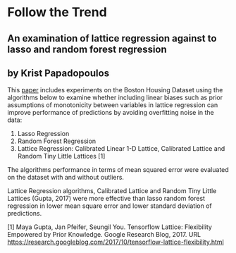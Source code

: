 # Follow the Trend

## An examination of lattice regression against to lasso and random forest regression 

## by Krist Papadopoulos

This [paper](https://github.com/kristpapadopoulos/HousePricePredictions/blob/master/CSC2515_Paper_Krist_Papadopoulos.pdf) includes experiments on the Boston Housing Dataset using the algorithms below to examine whether including linear biases such as prior assumptions of monotonicity between variables in lattice regression can improve performance of predictions by avoiding overfitting noise in the data:

1) Lasso Regression
2) Random Forest Regression
3) Lattice Regression: Calibrated Linear 1-D Lattice, Calibrated Lattice and Random Tiny Little Lattices [1]

The algorithms performance in terms of mean squared error were evaluated on the dataset with and without outliers.

Lattice Regression algorithms, Calibrated Lattice and Random Tiny Little Lattices (Gupta, 2017) were more effective than lasso  random forest regression in lower mean square error and lower standard deviation of predictions.

[1] Maya Gupta, Jan Pfeifer, Seungil You.  Tensorflow Lattice: Flexibility Empowered by Prior Knowledge.  Google Research Blog, 2017.  URL  https://research.googleblog.com/2017/10/tensorflow-lattice-flexibility.html

